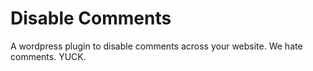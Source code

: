 # Disable Comments
A wordpress plugin to disable comments across your website. We hate comments. YUCK.
